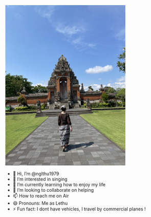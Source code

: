 <img src="img/IMG_8446.jpeg" height= "500px" > </img>

- 👋 Hi, I’m @nglthu1979
- 👀 I’m interested in singing
- 🌱 I’m currently learning how to enjoy my life
- 💞️ I’m looking to collaborate on helping
- 📫 How to reach me on Air
- 😄 Pronouns: Me as Lethu
- ⚡ Fun fact: I dont have vehicles, I travel by commercial planes !




